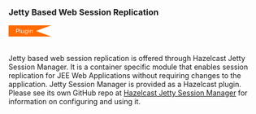 
### Jetty Based Web Session Replication

<img src="images/Plugin_New.png" alt="Azure Plugin" height="22" width="84">
<br></br>


Jetty based web session replication is offered through Hazelcast Jetty Session Manager. It is a container specific module that enables session replication for JEE Web Applications without requiring changes to the application. Jetty Session Manager is provided as a Hazelcast plugin. Please see its own GitHub repo at <a href="https://github.com/hazelcast/hazelcast-jetty-sessionmanager" target="_blank">Hazelcast Jetty Session Manager</a> for information on configuring and using it.
